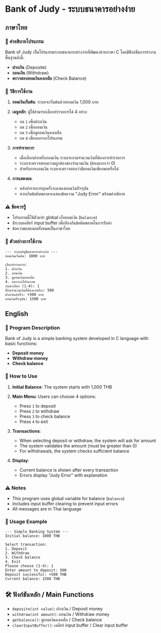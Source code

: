 
# Bank of Judy - ระบบธนาคารอย่างง่าย

## ภาษาไทย

### 📌 คำอธิบายโปรแกรม
Bank of Judy เป็นโปรแกรมระบบธนาคารอย่างง่ายที่พัฒนาด้วยภาษา C โดยมีฟังก์ชันการทำงานพื้นฐานดังนี้:
- **ฝากเงิน** (Deposite)
- **ถอนเงิน** (Withdraw)
- **ตรวจสอบยอดเงินคงเหลือ** (Check Balance)

### 🚀 วิธีการใช้งาน
1. **ยอดเงินเริ่มต้น**: ระบบจะเริ่มต้นด้วยยอดเงิน 1,000 บาท
2. **เมนูหลัก**: ผู้ใช้สามารถเลือกทำรายการได้ 4 อย่าง:
   - กด `1` เพื่อฝากเงิน
   - กด `2` เพื่อถอนเงิน
   - กด `3` เพื่อดูยอดเงินคงเหลือ
   - กด `4` เพื่อออกจากโปรแกรม

3. **การทำรายการ**:
   - เมื่อเลือกฝากหรือถอนเงิน ระบบจะถามจำนวนเงินที่ต้องการทำรายการ
   - ระบบจะตรวจสอบความถูกต้องของจำนวนเงิน (ต้องมากกว่า 0)
   - สำหรับการถอนเงิน ระบบจะตรวจสอบว่ามียอดเงินเพียงพอหรือไม่

4. **การแสดงผล**:
   - หลังทำรายการทุกครั้งจะแสดงยอดเงินปัจจุบัน
   - หากเกิดข้อผิดพลาดจะแสดงข้อความ "Judy Error" พร้อมคำอธิบาย

### ⚠️ ข้อควรรู้
- โปรแกรมนี้ใช้ตัวแปร global เก็บยอดเงิน (`balance`)
- มีระบบเคลียร์ input buffer เพื่อป้องกันข้อผิดพลาดในการรับค่า
- ข้อความแสดงผลทั้งหมดเป็นภาษาไทย

### 📝 ตัวอย่างการใช้งาน
```
--- ระบบบัญชีธนาคารอย่างง่าย ---
ยอดเงินเริ่มต้น: 1000 บาท

เลือกทำรายการ:
1. ฝากเงิน
2. ถอนเงิน
3. ดูยอดเงินคงเหลือ
4. ออกจากโปรแกรม
กรุณาเลือก (1-4): 1
ป้อนจำนวนเงินที่ต้องการฝาก: 500
ฝากเงินสำเร็จ: +500 บาท
ยอดเงินปัจจุบัน: 1500 บาท
```

## English

### 📌 Program Description
Bank of Judy is a simple banking system developed in C language with basic functions:
- **Deposit money**
- **Withdraw money**
- **Check balance**

### 🚀 How to Use
1. **Initial Balance**: The system starts with 1,000 THB
2. **Main Menu**: Users can choose 4 options:
   - Press `1` to deposit
   - Press `2` to withdraw
   - Press `3` to check balance
   - Press `4` to exit

3. **Transactions**:
   - When selecting deposit or withdraw, the system will ask for amount
   - The system validates the amount (must be greater than 0)
   - For withdrawals, the system checks sufficient balance

4. **Display**:
   - Current balance is shown after every transaction
   - Errors display "Judy Error" with explanation

### ⚠️ Notes
- This program uses global variable for balance (`balance`)
- Includes input buffer clearing to prevent input errors
- All messages are in Thai language

### 📝 Usage Example
```
--- Simple Banking System ---
Initial balance: 1000 THB

Select transaction:
1. Deposit
2. Withdraw
3. Check balance
4. Exit
Please choose (1-4): 1
Enter amount to deposit: 500
Deposit successful: +500 THB
Current balance: 1500 THB
```

## 🛠️ ฟังก์ชันหลัก / Main Functions
- `deposite(int value)`: ฝากเงิน / Deposit money
- `withdraw(int amount)`: ถอนเงิน / Withdraw money
- `getbalance()`: ดูยอดเงินคงเหลือ / Check balance
- `clearInputBuffer()`: เคลียร์ input buffer / Clear input buffer

